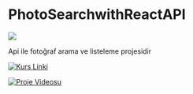 # PhotoSearchwithReactAPI
<img src="https://user-images.githubusercontent.com/73097560/115834477-dbab4500-a447-11eb-908a-139a6edaec5c.gif"> 
<p>Api ile fotoğraf arama ve listeleme projesidir</p>


  [![Kurs Linki](https://img.shields.io/badge/Kurs%20Linki%20-izlemek%20için%20tıklayın-slateblue)](https://www.udemy.com/course/react-egitimi/learn/lecture/35485364?start=225#overview)


[![Proje Videosu](https://img.youtube.com/vi/YOUR_VIDEO_ID/0.jpg)]( https://github.com/MirayDurgun/PhotoSearchwithReactAPI/assets/117771962/a062520b-7f1c-4721-9338-88fada5fe626)



